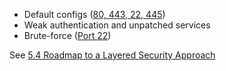 - Default configs ([80, 443, 22, 445](../6%20Top%2025%20Ports%20-%20Detailed%20Explanations%20and%20Best%20Practices))  
- Weak authentication and unpatched services  
- Brute-force ([Port 22](../6.2%20File%20Transfer%20and%20Remote%20Access%20Ports/Port%2022%20SSH.md))  

See [5.4 Roadmap to a Layered Security Approach](5.4%20Roadmap%20to%20a%20Layered%20Security%20Approach.md)